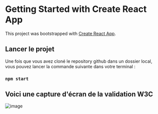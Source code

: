 # Getting Started with Create React App

This project was bootstrapped with [Create React App](https://github.com/facebook/create-react-app).

## Lancer le projet

Une fois que vous avez cloné le repository github dans un dossier local, vous pouvez lancer la commande suivante dans votre terminal : 

### `npm start`

## Voici une capture d'écran de la validation W3C

![image](https://github.com/HugoMelin/Projet_CEF_CV-React/assets/159161701/d2d923a9-ac47-439a-b527-f99232c124b7)
